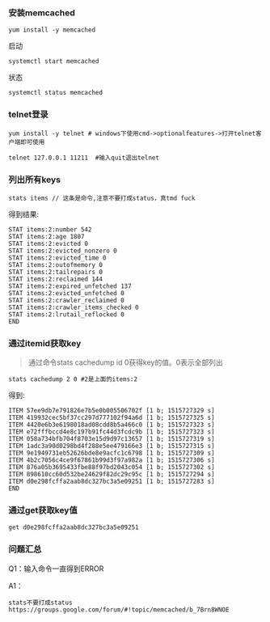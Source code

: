 ### 安装memcached

	yum install -y memcached

启动

	systemctl start memcached

状态

	systemctl status memcached



### telnet登录

	yum install -y telnet # windows下使用cmd->optionalfeatures->打开telnet客户端即可使用

	telnet 127.0.0.1 11211  #输入quit退出telnet

### 列出所有keys

	stats items // 这条是命令,注意不要打成status，真tmd fuck

得到结果:

	STAT items:2:number 542
	STAT items:2:age 1807
	STAT items:2:evicted 0
	STAT items:2:evicted_nonzero 0
	STAT items:2:evicted_time 0
	STAT items:2:outofmemory 0
	STAT items:2:tailrepairs 0
	STAT items:2:reclaimed 144
	STAT items:2:expired_unfetched 137
	STAT items:2:evicted_unfetched 0
	STAT items:2:crawler_reclaimed 0
	STAT items:2:crawler_items_checked 0
	STAT items:2:lrutail_reflocked 0
	END


### 通过itemid获取key
>通过命令stats cachedump id 0获得key的值。0表示全部列出

	stats cachedump 2 0 #2是上面的items:2

得到:

	ITEM 57ee9db7e791826e7b5e0b005506702f [1 b; 1515727329 s]
	ITEM 419932cec5bf37cc297d777102f94a6d [1 b; 1515727325 s]
	ITEM 4420e6b3e6198018ad08cdd8b5a466c0 [1 b; 1515727323 s]
	ITEM e72fffbccd4e8c197b91fc44d3fcdc9b [1 b; 1515727323 s]
	ITEM 058a734bfb704f8703e15d9d97c13657 [1 b; 1515727319 s]
	ITEM 1adc3a90d0298bd4f288e5ee479166e3 [1 b; 1515727315 s]
	ITEM 9e1949731eb52626bde8e9acfc1c6798 [1 b; 1515727309 s]
	ITEM 4b2c7056c4ce9f67861b99d3f97a982a [1 b; 1515727306 s]
	ITEM 876a05b3695433fbe88f97bd2043c054 [1 b; 1515727302 s]
	ITEM 898610cc60d532be24629f82dc29c95c [1 b; 1515727294 s]
	ITEM d0e298fcffa2aab8dc327bc3a5e09251 [1 b; 1515727283 s]
	END

### 通过get获取key值

	get d0e298fcffa2aab8dc327bc3a5e09251




### 问题汇总

Q1：输入命令一直得到ERROR

A1：

	stats不要打成status
	https://groups.google.com/forum/#!topic/memcached/b_7Brn8WNOE